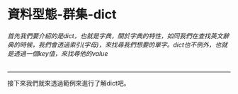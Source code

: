 # 資料型態-群集-dict
###### 首先我們要介紹的是dict，也就是字典，關於字典的特性，如同我們在查找英文辭典的時候，我們會透過索引(字母)，來找尋我們想要的單字。dict也不例外，也就是透過一個key值，來找尋他的value
---
接下來我們就來透過範例來進行了解dict吧。

